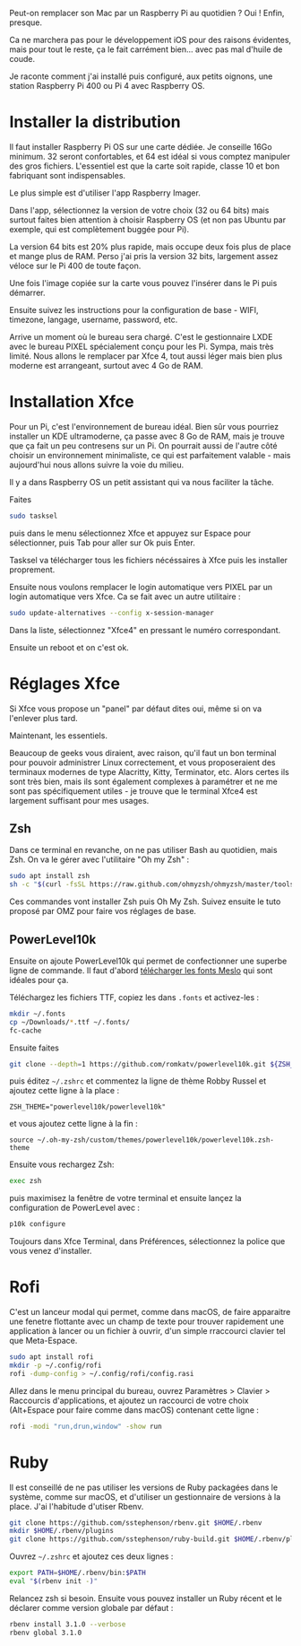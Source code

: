 Peut-on remplacer son Mac par un Raspberry Pi au quotidien ? Oui ! Enfin, presque.

Ca ne marchera pas pour le développement iOS pour des raisons évidentes, mais pour tout le reste, ça le fait carrément bien... avec pas mal d'huile de coude.

Je raconte comment j'ai installé puis configuré, aux petits oignons, une station Raspberry Pi 400 ou Pi 4 avec Raspberry OS.

<!-- more -->

# Installer la distribution

Il faut installer Raspberry Pi OS sur une carte dédiée. Je conseille 16Go minimum. 32 seront confortables, et 64 est idéal si vous comptez manipuler des gros fichiers. L'essentiel est que la carte soit rapide, classe 10 et bon fabriquant sont indispensables.

Le plus simple est d'utiliser l'app Raspberry Imager. 

Dans l'app, sélectionnez la version de votre choix (32 ou 64 bits) mais surtout faites bien attention à choisir Raspberry OS (et non pas Ubuntu par exemple, qui est complètement buggée pour Pi).

La version 64 bits est 20% plus rapide, mais occupe deux fois plus de place et mange plus de RAM. Perso j'ai pris la version 32 bits, largement assez véloce sur le Pi 400 de toute façon.

Une fois l'image copiée sur la carte vous pouvez l'insérer dans le Pi puis démarrer. 

Ensuite suivez les instructions pour la configuration de base - WIFI, timezone, langage, username, password, etc.

Arrive un moment où le bureau sera chargé. C'est le gestionnaire LXDE avec le bureau PIXEL spécialement conçu pour les Pi. Sympa, mais très limité. Nous allons le remplacer par Xfce 4, tout aussi léger mais bien plus moderne est arrangeant, surtout avec 4 Go de RAM.

# Installation Xfce

Pour un Pi, c'est l'environnement de bureau idéal. Bien sûr vous pourriez installer un KDE ultramoderne, ça passe avec 8 Go de RAM, mais je trouve que ça fait un peu contresens sur un Pi. On pourrait aussi de l'autre côté choisir un environnement minimaliste, ce qui est parfaitement valable - mais aujourd'hui nous allons suivre la voie du milieu.

Il y a dans Raspberry OS un petit assistant qui va nous faciliter la tâche.

Faites

```bash
sudo tasksel
```

puis dans le menu sélectionnez Xfce et appuyez sur Espace pour sélectionner, puis Tab pour aller sur Ok puis Enter.

Tasksel va télécharger tous les fichiers nécéssaires à Xfce puis les installer proprement.

Ensuite nous voulons remplacer le login automatique vers PIXEL par un login automatique vers Xfce. Ca se fait avec un autre utilitaire :

```bash
sudo update-alternatives --config x-session-manager
```

Dans la liste, sélectionnez "Xfce4" en pressant le numéro correspondant.

Ensuite un reboot et on c'est ok.


# Réglages Xfce

Si Xfce vous propose un "panel" par défaut dites oui, même si on va l'enlever plus tard.

Maintenant, les essentiels. 

Beaucoup de geeks vous diraient, avec raison, qu'il faut un bon terminal pour pouvoir administrer Linux correctement, et vous proposeraient des terminaux modernes de type Alacritty, Kitty, Terminator, etc. Alors certes ils sont très bien, mais ils sont également complexes à paramétrer et ne me sont pas spécifiquement utiles - je trouve que le terminal Xfce4 est largement suffisant pour mes usages.

## Zsh

Dans ce terminal en revanche, on ne pas utiliser Bash au quotidien, mais Zsh. On va le gérer avec l'utilitaire "Oh my Zsh" :

```bash
sudo apt install zsh
sh -c "$(curl -fsSL https://raw.github.com/ohmyzsh/ohmyzsh/master/tools/install.sh)"
```

Ces commandes vont installer Zsh puis Oh My Zsh. Suivez ensuite le tuto proposé par OMZ pour faire vos réglages de base.

## PowerLevel10k

Ensuite on ajoute PowerLevel10k qui permet de confectionner une superbe ligne de commande. Il faut d'abord [télécharger les fonts Meslo](https://github.com/romkatv/powerlevel10k#meslo-nerd-font-patched-for-powerlevel10k) qui sont idéales pour ça. 

Téléchargez les fichiers TTF, copiez les dans `.fonts` et activez-les :

```bash
mkdir ~/.fonts
cp ~/Downloads/*.ttf ~/.fonts/
fc-cache
```

Ensuite faites

```bash
git clone --depth=1 https://github.com/romkatv/powerlevel10k.git ${ZSH_CUSTOM:-$HOME/.oh-my-zsh/custom}/themes/powerlevel10k
```

puis éditez `~/.zshrc` et commentez la ligne de thème Robby Russel et ajoutez cette ligne à la place :

```text
ZSH_THEME="powerlevel10k/powerlevel10k"
```

et vous ajoutez cette ligne à la fin :

```text
source ~/.oh-my-zsh/custom/themes/powerlevel10k/powerlevel10k.zsh-theme
```

Ensuite vous rechargez Zsh:

```bash
exec zsh
```

puis maximisez la fenêtre de votre terminal et ensuite lançez la configuration de PowerLevel avec :

```bash
p10k configure
```

Toujours dans Xfce Terminal, dans Préférences, sélectionnez la police que vous venez d'installer.

# Rofi

C'est un lanceur modal qui permet, comme dans macOS, de faire apparaitre une fenetre flottante avec un champ de texte pour trouver rapidement une application à lancer ou un fichier à ouvrir, d'un simple rraccourci clavier tel que Meta-Espace.

```bash
sudo apt install rofi
mkdir -p ~/.config/rofi
rofi -dump-config > ~/.config/rofi/config.rasi
```

Allez dans le menu principal du bureau, ouvrez Paramètres > Clavier > Raccourcis d'applications, et ajoutez un raccourci de votre choix (Alt+Espace pour faire comme dans macOS) contenant cette ligne :

```bash
rofi -modi "run,drun,window" -show run
```

# Ruby

Il est conseillé de ne pas utiliser les versions de Ruby packagées dans le système, comme sur macOS, et d'utiliser un gestionnaire de versions à la place. J'ai l'habitude d'utiser Rbenv.

```bash
git clone https://github.com/sstephenson/rbenv.git $HOME/.rbenv
mkdir $HOME/.rbenv/plugins
git clone https://github.com/sstephenson/ruby-build.git $HOME/.rbenv/plugins/ruby-build
```

Ouvrez `~/.zshrc` et ajoutez ces deux lignes :

```bash
export PATH=$HOME/.rbenv/bin:$PATH
eval "$(rbenv init -)"
```

Relancez zsh si besoin. Ensuite vous pouvez installer un Ruby récent et le déclarer comme version globale par défaut :

```bash
rbenv install 3.1.0 --verbose
rbenv global 3.1.0
```


